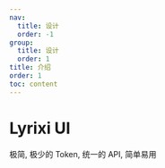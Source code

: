 ```yaml
---
nav:
  title: 设计
  order: -1
group:
  title: 设计
  order: 1
title: 介绍
order: 1
toc: content
---
```


# Lyrixi UI

极简, 极少的 Token, 统一的 API, 简单易用
